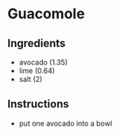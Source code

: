 # Guacomole
## Ingredients
* avocado (1.35)
* lime (0.64)
* salt (2)
## Instructions
* put one avocado into a bowl
